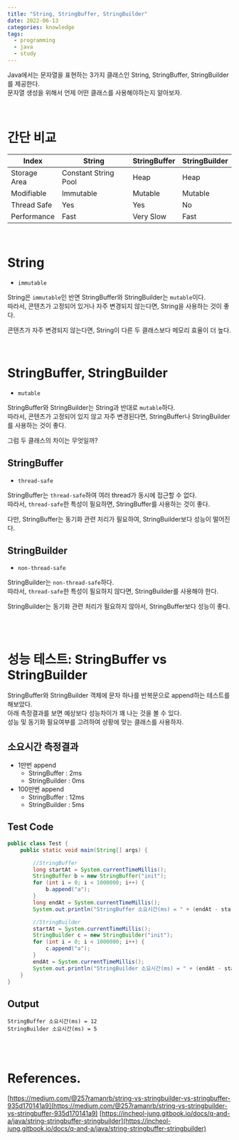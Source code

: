 ```yaml
---
title: "String, StringBuffer, StringBuilder"
date: 2022-06-13
categories: knowledge
tags:
  - programming
  - java
  - study
---
```


Java에서는 문자열을 표현하는 3가지 클래스인 String, StringBuffer, StringBuilder를 제공한다.  
문자열 생성을 위해서 언제 어떤 클래스를 사용해야하는지 알아보자.

<br>

# 간단 비교

| Index        | String               | StringBuffer | StringBuilder |
|--------------|----------------------|--------------|---------------|
| Storage Area | Constant String Pool | Heap         | Heap          |
| Modifiable   | Immutable            | Mutable      | Mutable       |
| Thread Safe  | Yes                  | Yes          | No            |
| Performance  | Fast                 | Very Slow    | Fast          |

<br>

# String

- `immutable`

String은 `immutable`인 반면 StringBuffer와 StringBuilder는 `mutable`이다.   
따라서, 콘텐츠가 고정되어 있거나 자주 변경되지 않는다면, String을 사용하는 것이 좋다.  

콘텐츠가 자주 변경되지 않는다면, String이 다른 두 클래스보다 메모리 효율이 더 높다.

<br>

# StringBuffer, StringBuilder

- `mutable`

StringBuffer와 StringBuilder는 String과 반대로 `mutable`하다.  
따라서, 콘텐츠가 고정되어 있지 않고 자주 변경된다면, StringBuffer나 StringBuilder를 사용하는 것이 좋다.

그럼 두 클래스의 차이는 무엇일까?

## StringBuffer

- `thread-safe`

StringBuffer는 `thread-safe`하여 여러 thread가 동시에 접근할 수 없다.  
따라서, `thread-safe`한 특성이 필요하면, StringBuffer를 사용하는 것이 좋다.

다만, StringBuffer는 동기화 관련 처리가 필요하여, StringBuilder보다 성능이 떨어진다.

## StringBuilder

- `non-thread-safe`

StringBuilder는 `non-thread-safe`하다.  
따라서, `thread-safe`한 특성이 필요하지 않다면, StringBuilder를 사용해야 한다.

StringBuilder는 동기화 관련 처리가 필요하지 않아서, StringBuffer보다 성능이 좋다. 

<br>
<br>

# 성능 테스트: StringBuffer vs StringBuilder

StringBuffer와 StringBuilder 객체에 문자 하나를 반복문으로 append하는 테스트를 해보았다.  
아래 측정결과를 보면 예상보다 성능차이가 꽤 나는 것을 볼 수 있다.  
성능 및 동기화 필요여부를 고려하여 상황에 맞는 클래스를 사용하자.

## 소요시간 측정결과
- 1만번 append
  - StringBuffer : 2ms
  - StringBuilder : 0ms
- 100만번 append
  - StringBuffer : 12ms
  - StringBuilder : 5ms

## Test Code
```java
public class Test {
    public static void main(String[] args) {

        //StringBuffer
        long startAt = System.currentTimeMillis();
        StringBuffer b = new StringBuffer("init");
        for (int i = 0; i < 1000000; i++) {
            b.append("a");
        }
        long endAt = System.currentTimeMillis();
        System.out.println("StringBuffer 소요시간(ms) = " + (endAt - startAt));

        //StringBuilder
        startAt = System.currentTimeMillis();
        StringBuilder c = new StringBuilder("init");
        for (int i = 0; i < 1000000; i++) {
            c.append("a");
        }
        endAt = System.currentTimeMillis();
        System.out.println("StringBuilder 소요시간(ms) = " + (endAt - startAt));
    }
}
```

## Output
```
StringBuffer 소요시간(ms) = 12
StringBuilder 소요시간(ms) = 5
```

<br>
<br>

# References.
[https://medium.com/@257ramanrb/string-vs-stringbuilder-vs-stringbuffer-935d170141a9](https://medium.com/@257ramanrb/string-vs-stringbuilder-vs-stringbuffer-935d170141a9)
[https://incheol-jung.gitbook.io/docs/q-and-a/java/string-stringbuffer-stringbuilder](https://incheol-jung.gitbook.io/docs/q-and-a/java/string-stringbuffer-stringbuilder)